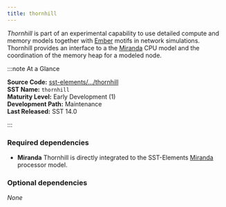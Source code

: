 ```yaml
---
title: thornhill
---
```


*Thornhill* is part of an experimental capability to use detailed compute and memory models together with [Ember](../ember/intro) motifs in network simulations. Thornhill provides an interface to a the [Miranda](../miranda/intro) CPU model and the coordination of the memory heap for a modeled node.

:::note At a Glance

**Source Code:** [sst-elements/.../thornhill](https://github.com/sstsimulator/sst-elements/tree/master/src/sst/elements/thornhill) &nbsp;  
**SST Name:** `thornhill` &nbsp;  
**Maturity Level:** Early Development (1) &nbsp;  
**Development Path:** Maintenance &nbsp;   
**Last Released:** SST 14.0

:::

### Required dependencies
* **Miranda** Thornhill is directly integrated to the SST-Elements [Miranda](../miranda/intro) processor model.

### Optional dependencies
*None*
